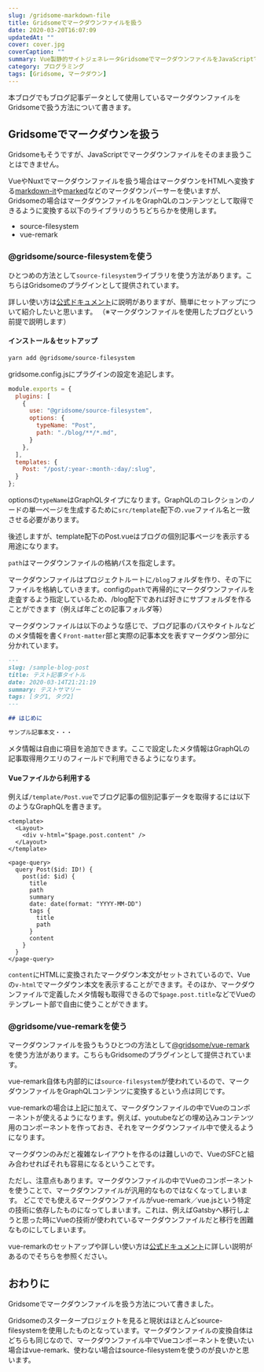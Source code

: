 ```yaml
---
slug: /gridsome-markdown-file
title: Gridsomeでマークダウンファイルを扱う
date: 2020-03-20T16:07:09
updatedAt: ""
cover: cover.jpg
coverCaption: ""
summary: Vue製静的サイトジェネレータGridsomeでマークダウンファイルをJavaScriptで扱う方法。
category: プログラミング
tags: [Gridsome, マークダウン]
---
```


本ブログでもブログ記事データとして使用しているマークダウンファイルをGridsomeで扱う方法について書きます。

## Gridsomeでマークダウンを扱う

Gridsomeもそうですが、JavaScriptでマークダウンファイルをそのまま扱うことはできません。

VueやNuxtでマークダウンファイルを扱う場合はマークダウンをHTMLへ変換する[markdown-it](https://github.com/markdown-it/markdown-it)や[marked](https://github.com/markedjs/marked)などのマークダウンパーサーを使いますが、Gridsomeの場合はマークダウンファイルをGraphQLのコンテンツとして取得できるように変換する以下のライブラリのうちどちらかを使用します。

- source-filesystem
- vue-remark

### @gridsome/source-filesystemを使う

ひとつめの方法として`source-filesystem`ライブラリを使う方法があります。こちらはGridsomeのプラグインとして提供されています。

詳しい使い方は[公式ドキュメント](https://gridsome.org/plugins/@gridsome/source-filesystem)に説明がありますが、簡単にセットアップについて紹介したいと思います。
（※マークダウンファイルを使用したブログという前提で説明します）

#### インストール＆セットアップ

```bash
yarn add @gridsome/source-filesystem
```

gridsome.config.jsにプラグインの設定を追記します。

```js:title=gridsome.config.js
module.exports = {
  plugins: [
    {
      use: "@gridsome/source-filesystem",
      options: {
        typeName: "Post",
        path: "./blog/**/*.md",
      }
    },
  ],
  templates: {
    Post: "/post/:year-:month-:day/:slug",
  }
};
```

optionsの`typeName`はGraphQLタイプになります。GraphQLのコレクションのノードの単一ページを生成するために`src/template`配下の`.vue`ファイル名と一致させる必要があります。

後述しますが、template配下のPost.vueはブログの個別記事ページを表示する用途になります。

`path`はマークダウンファイルの格納パスを指定します。

マークダウンファイルはプロジェクトルートに`/blog`フォルダを作り、その下にファイルを格納していきます。configの`path`で再帰的にマークダウンファイルを走査するよう指定しているため、/blog配下であれば好きにサブフォルダを作ることができます（例えば年ごとの記事フォルダ等）

マークダウンファイルは以下のような感じで、ブログ記事のパスやタイトルなどのメタ情報を書く`Front-matter`部と実際の記事本文を表すマークダウン部分に分かれています。

```md
---
slug: /sample-blog-post
title: テスト記事タイトル
date: 2020-03-14T21:21:19
summary: テストサマリー
tags: [タグ1, タグ2]
---

## はじめに

サンプル記事本文・・・
```

メタ情報は自由に項目を追加できます。ここで設定したメタ情報はGraphQLの記事取得用クエリのフィールドで利用できるようになります。

#### Vueファイルから利用する

例えば`/template/Post.vue`でブログ記事の個別記事データを取得するには以下のようなGraphQLを書きます。

```markup:title=/template/Post.vue
<template>
  <Layout>
    <div v-html="$page.post.content" />
  </Layout>
</template>

<page-query>
  query Post($id: ID!) {
    post(id: $id) {
      title
      path
      summary
      date: date(format: "YYYY-MM-DD")
      tags {
        title
        path
      }
      content
    }
  }
</page-query>

```

`content`にHTMLに変換されたマークダウン本文がセットされているので、Vueの`v-html`でマークダウン本文を表示することができます。そのほか、マークダウンファイルで定義したメタ情報も取得できるので`$page.post.title`などでVueのテンプレート部で自由に使うことができます。

### @gridsome/vue-remarkを使う

マークダウンファイルを扱うもうひとつの方法として[@gridsome/vue-remark](https://gridsome.org/plugins/@gridsome/vue-remark)を使う方法があります。こちらもGridsomeのプラグインとして提供されています。

vue-remark自体も内部的には`source-filesystem`が使われているので、マークダウンファイルをGraphQLコンテンツに変換するという点は同じです。

vue-remarkの場合は上記に加えて、マークダウンファイルの中でVueのコンポーネントが使えるようになります。例えば、youtubeなどの埋め込みコンテンツ用のコンポーネントを作っておき、それをマークダウンファイル中で使えるようになります。

マークダウンのみだと複雑なレイアウトを作るのは難しいので、VueのSFCと組み合わせればそれも容易になるということです。

ただし、注意点もあります。マークダウンファイルの中でVueのコンポーネントを使うことで、マークダウンファイルが汎用的なものではなくなってしまいます。
どこででも使えるマークダウンファイルがvue-remark／vue.jsという特定の技術に依存したものになってしまいます。これは、例えばGatsbyへ移行しようと思った時にVueの技術が使われているマークダウンファイルだと移行を困難なものにしてしまいます。

vue-remarkのセットアップや詳しい使い方は[公式ドキュメント](https://gridsome.org/plugins/@gridsome/vue-remark)に詳しい説明があるのでそちらを参照ください。

## おわりに

Gridsomeでマークダウンファイルを扱う方法について書きました。

Gridsomeのスタータープロジェクトを見ると現状はほとんどsource-filesystemを使用したものとなっています。マークダウンファイルの変換自体はどちらも同じなので、マークダウンファイル中でVueコンポーネントを使いたい場合はvue-remark、使わない場合はsource-filesystemを使うのが良いかと思います。

